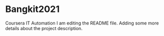 # Bangkit2021
Coursera IT Automation
I am editing the README file. Adding some more details about the project description.
